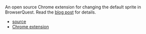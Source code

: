 An open source Chrome extension for changing the default sprite in BrowserQuest. Read the [blog post](http://dev.bootstraponline.com/2012/03/browserquest-boss-mode.html) for details.

* [source](https://github.com/downloads/bootstraponline/bossmode/bossmode_src.zip)
* [Chrome extension](https://github.com/downloads/bootstraponline/bossmode/bossmode.crx)
